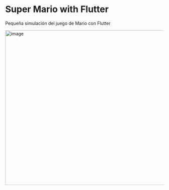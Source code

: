 # Super Mario with Flutter

Pequeña simulación del juego de Mario con Flutter

<img width="657" height="491" alt="image" src="https://github.com/user-attachments/assets/accbc698-7b52-4349-9a6e-87a2c128fb8b" />
